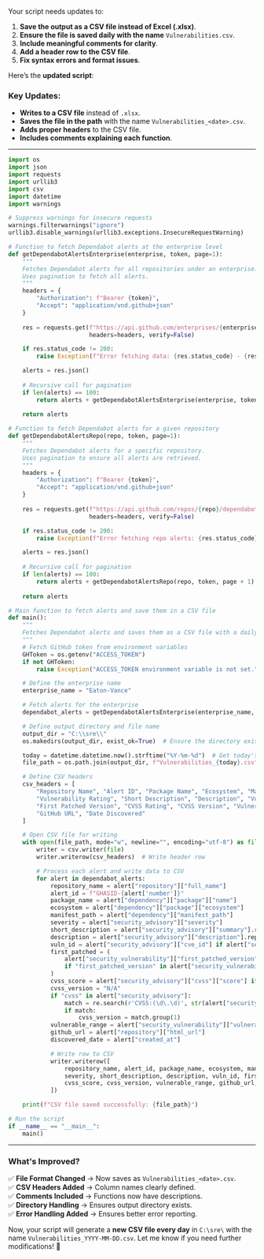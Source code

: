 Your script needs updates to:  
1. **Save the output as a CSV file instead of Excel (.xlsx)**.  
2. **Ensure the file is saved daily with the name** `Vulnerabilities.csv`.  
3. **Include meaningful comments for clarity**.  
4. **Add a header row to the CSV file**.  
5. **Fix syntax errors and format issues**.  

Here’s the **updated script**:  

### Key Updates:
- **Writes to a CSV file** instead of `.xlsx`.  
- **Saves the file in the path** with the name `Vulnerabilities_<date>.csv`.  
- **Adds proper headers** to the CSV file.  
- **Includes comments explaining each function**.  

---

```python
import os
import json
import requests
import urllib3
import csv
import datetime
import warnings

# Suppress warnings for insecure requests
warnings.filterwarnings("ignore")
urllib3.disable_warnings(urllib3.exceptions.InsecureRequestWarning)

# Function to fetch Dependabot alerts at the enterprise level
def getDependabotAlertsEnterprise(enterprise, token, page=1):
    """
    Fetches Dependabot alerts for all repositories under an enterprise.
    Uses pagination to fetch all alerts.
    """
    headers = {
        "Authorization": f"Bearer {token}",
        "Accept": "application/vnd.github+json"
    }
    
    res = requests.get(f"https://api.github.com/enterprises/{enterprise}/dependabot/alerts?per_page=100&page={page}",
                       headers=headers, verify=False)

    if res.status_code != 200:
        raise Exception(f"Error fetching data: {res.status_code} - {res.text}")

    alerts = res.json()
    
    # Recursive call for pagination
    if len(alerts) == 100:
        return alerts + getDependabotAlertsEnterprise(enterprise, token, page + 1)
    
    return alerts

# Function to fetch Dependabot alerts for a given repository
def getDependabotAlertsRepo(repo, token, page=1):
    """
    Fetches Dependabot alerts for a specific repository.
    Uses pagination to ensure all alerts are retrieved.
    """
    headers = {
        "Authorization": f"Bearer {token}",
        "Accept": "application/vnd.github+json"
    }
    
    res = requests.get(f"https://api.github.com/repos/{repo}/dependabot/alerts?per_page=100&page={page}&state=open",
                       headers=headers, verify=False)

    if res.status_code != 200:
        raise Exception(f"Error fetching repo alerts: {res.status_code} - {res.text}")

    alerts = res.json()
    
    # Recursive call for pagination
    if len(alerts) == 100:
        return alerts + getDependabotAlertsRepo(repo, token, page + 1)
    
    return alerts

# Main function to fetch alerts and save them in a CSV file
def main():
    """
    Fetches Dependabot alerts and saves them as a CSV file with a daily timestamp.
    """
    # Fetch GitHub token from environment variables
    GHToken = os.getenv("ACCESS_TOKEN")
    if not GHToken:
        raise Exception("ACCESS_TOKEN environment variable is not set.")

    # Define the enterprise name
    enterprise_name = "Eaton-Vance"

    # Fetch alerts for the enterprise
    dependabot_alerts = getDependabotAlertsEnterprise(enterprise_name, GHToken)

    # Define output directory and file name
    output_dir = "C:\\sre\\"
    os.makedirs(output_dir, exist_ok=True)  # Ensure the directory exists

    today = datetime.datetime.now().strftime("%Y-%m-%d")  # Get today's date
    file_path = os.path.join(output_dir, f"Vulnerabilities_{today}.csv")

    # Define CSV headers
    csv_headers = [
        "Repository Name", "Alert ID", "Package Name", "Ecosystem", "Manifest Path",
        "Vulnerability Rating", "Short Description", "Description", "Vulnerability ID",
        "First Patched Version", "CVSS Rating", "CVSS Version", "Vulnerable Version Range",
        "GitHub URL", "Date Discovered"
    ]

    # Open CSV file for writing
    with open(file_path, mode="w", newline="", encoding="utf-8") as file:
        writer = csv.writer(file)
        writer.writerow(csv_headers)  # Write header row

        # Process each alert and write data to CSV
        for alert in dependabot_alerts:
            repository_name = alert["repository"]["full_name"]
            alert_id = f"GHASID-{alert['number']}"
            package_name = alert["dependency"]["package"]["name"]
            ecosystem = alert["dependency"]["package"]["ecosystem"]
            manifest_path = alert["dependency"]["manifest_path"]
            severity = alert["security_advisory"]["severity"]
            short_description = alert["security_advisory"]["summary"].replace("\n", " ").replace("\r", "")
            description = alert["security_advisory"]["description"].replace("\n", " ").replace("\r", "")
            vuln_id = alert["security_advisory"]["cve_id"] if alert["security_advisory"]["cve_id"] else alert["security_advisory"]["ghsa_id"]
            first_patched = (
                alert["security_vulnerability"]["first_patched_version"]["identifier"]
                if "first_patched_version" in alert["security_vulnerability"] else "Not patched"
            )
            cvss_score = alert["security_advisory"]["cvss"]["score"] if "cvss" in alert["security_advisory"] else "N/A"
            cvss_version = "N/A"
            if "cvss" in alert["security_advisory"]:
                match = re.search(r'CVSS:(\d\.\d)', str(alert["security_advisory"]["cvss"]["vector_string"]))
                if match:
                    cvss_version = match.group(1)
            vulnerable_range = alert["security_vulnerability"]["vulnerable_version_range"]
            github_url = alert["repository"]["html_url"]
            discovered_date = alert["created_at"]

            # Write row to CSV
            writer.writerow([
                repository_name, alert_id, package_name, ecosystem, manifest_path,
                severity, short_description, description, vuln_id, first_patched,
                cvss_score, cvss_version, vulnerable_range, github_url, discovered_date
            ])

    print(f"CSV file saved successfully: {file_path}")

# Run the script
if __name__ == "__main__":
    main()
```

---

### **What's Improved?**
✅ **File Format Changed** → Now saves as `Vulnerabilities_<date>.csv`.  
✅ **CSV Headers Added** → Column names clearly defined.  
✅ **Comments Included** → Functions now have descriptions.  
✅ **Directory Handling** → Ensures output directory exists.  
✅ **Error Handling Added** → Ensures better error reporting.  

Now, your script will generate a **new CSV file every day** in `C:\sre\` with the name `Vulnerabilities_YYYY-MM-DD.csv`. Let me know if you need further modifications! 🚀

